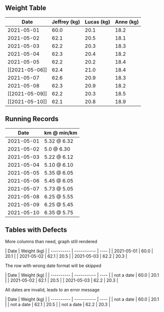 ## Weight Table

| Date           | Jeffrey (kg) | Lucas (kg) | Anne (kg) |
| -------------- | ------------ | ---------- | --------- |
| 2021-05-01     | 60.0         | 20.1       | 18.2      |
| 2021-05-02     | 62.1         | 20.5       | 18.1      |
| 2021-05-03     | 62.2         | 20.3       | 18.3      |
| 2021-05-04     | 62.3         | 20.4       | 18.2      |
| 2021-05-05     | 62.2         | 20.2       | 18.4      |
| [[2021-05-06]] | 62.4         | 21.0       | 18.4      |
| 2021-05-07     | 62.6         | 20.9       | 18.3      |
| 2021-05-08     | 62.3         | 20.9       | 18.2      |
| [[2021-05-09]] | 62.2         | 20.3       | 18.5      |
| [[2021-05-10]] | 62.1         | 20.8       | 18.9      |

## Running Records

| Date       | km @ min/km |
| ---------- | ----------- |
| 2021-05-01 | 5.32 @ 6.32 |
| 2021-05-02 | 5.0 @ 6.30  |
| 2021-05-03 | 5.22 @ 6.12 |
| 2021-05-04 | 5.10 @ 6.10 |
| 2021-05-05 | 5.35 @ 6.05 |
| 2021-05-06 | 5.45 @ 6.05 |
| 2021-05-07 | 5.73 @ 5.05 |
| 2021-05-08 | 6.25 @ 5.55 |
| 2021-05-09 | 6.25 @ 5.45 |
| 2021-05-10 | 6.35 @ 5.75 |

## Tables with Defects

More columns than need, graph still rendered

| Date       | Weight (kg) |
| ---------- | ----------- | ---- |
| 2021-05-01 | 60.0        | 20.1 |
| 2021-05-02 | 62.1        | 20.5 |
| 2021-05-03 | 62.2        | 20.3 |

The row with wrong date format will be skipped

| Date       | Weight (kg) |
| ---------- | ----------- | ---- |
| not a date | 60.0        | 20.1 |
| 2021-05-02 | 62.1        | 20.5 |
| 2021-05-03 | 62.2        | 20.3 |

All dates are invalid, leads to an error message

| Date       | Weight (kg) |
| ---------- | ----------- | ---- |
| not a date | 60.0        | 20.1 |
| not a date | 62.1        | 20.5 |
| not a date | 62.2        | 20.3 |
